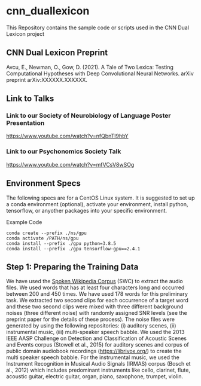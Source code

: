 # cnn_duallexicon
This Repository contains the sample code or scripts used in the CNN Dual Lexicon project

## CNN Dual Lexicon Preprint

Avcu, E., Newman, O., Gow, D. (2021). A Tale of Two Lexica: Testing Computational Hypotheses with Deep Convolutional Neural Networks. arXiv preprint arXiv:XXXXXX.XXXXXX.

## Link to Talks

### Link to our Society of Neurobiology of Language Poster Presentation
https://www.youtube.com/watch?v=nfQbnTl9hbY

### Link to our Psychonomics Society Talk
https://www.youtube.com/watch?v=mfVCsV8wSOg

## Environment Specs
The following specs are for a CentOS Linux system.
It is suggested to set up a conda environment (optional), activate your environment, install python, tensorflow, or anyother packages into your specific environment.

Example Code
```
conda create --prefix ./ns/gpu
conda activate /PATH/ns/gpu
conda install --prefix ./gpu python=3.8.5
conda install --prefix ./gpu tensorflow-gpu==2.4.1
```

## Step 1: Preparing the Training Data
We have used the [Spoken Wikipedia Corpus](https://nats.gitlab.io/swc/) (SWC) to extract the audio files. We used words that has at least four characters long and occurred between 200 and 450 times. We have used 178 words for this preliminary task.
We extracted two second clips for each occurrence of a target word and these two second clips were mixed with three different background noises (three different noise) with randomly assigned SNR levels (see the preprint paper for the details of these process). The noise files were generated by using the following repositories: (i) auditory scenes, (ii) instrumental music, (iii) multi-speaker speech babble. We used the 2013 IEEE AASP Challenge on Detection and Classification of Acoustic Scenes and Events corpus (Stowell et al., 2015) for auditory scenes and corpus of public domain audiobook recordings (https://librivox.org/) to create the multi speaker speech babble. For the instrumental music, we used the Instrument Recognition in Musical Audio Signals (IRMAS) corpus (Bosch et al., 2012) which  includes predominant instruments like cello, clarinet, flute, acoustic guitar, electric guitar, organ, piano, saxophone, trumpet, violin.
